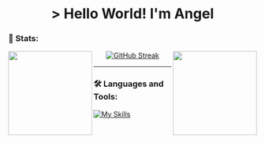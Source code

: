 <h1 align="center"> > Hello World! I'm Angel </h1>


### 🔱 Stats:
<img height=170 align="left" src="https://github-readme-stats.vercel.app/api?username=angelmora2004&theme=swift&show_icons=true\&rank_icon=github&hide_border=true" />
<img height=170 align="right" src="https://github-readme-stats.vercel.app/api/top-langs/?username=angelmora2004&hide_progress=true&theme=swift&hide_border=true" />
<div align="center">
  <a href="https://git.io/streak-stats"><img src="https://github-readme-streak-stats-eight.vercel.app/?user=angelmora2004&theme=swift&hide_border=true" alt="GitHub Streak" /></a>
</div>

---

### 🛠️ Languages and Tools:          

[![My Skills](https://skillicons.dev/icons?i=js,react,astro,tailwind,java)](https://skillicons.dev)          
 
